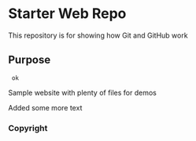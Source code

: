 # Starter Web Repo

This repository is for showing how Git and GitHub work

## Purpose
     
     ok
Sample website with plenty of files for demos

Added some more text

### Copyright